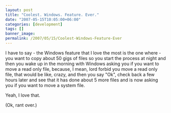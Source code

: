 ```yaml
---
layout: post
title: "Coolest. Windows. Feature. Ever."
date: "2007-05-15T10:05:00+06:00"
categories: [development]
tags: []
banner_image: 
permalink: /2007/05/15/Coolest-Windows-Feature-Ever
---
```


I have to say - the Windows feature that I love the most is the one where - you want to copy about 50 gigs of files so you start the process at night and then you wake up in the morning with Windows asking you if you want to move a read only file, because, I mean, lord forbid you move a read only file, that would be like, crazy, and then you say "Ok", check back a few hours later and see that it has done about 5 more files and is now asking you if you want to move a system file.

Yeah, I love that.

(Ok, rant over.)
